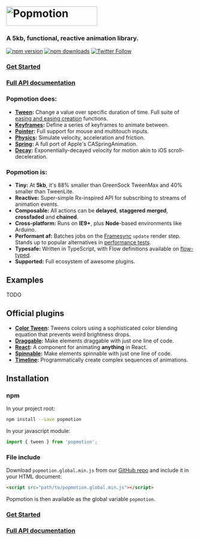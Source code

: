 # <a href="https://popmotion.io"><img src="https://cloud.githubusercontent.com/assets/7850794/21642571/1910a15e-d27b-11e6-84c7-19e88e207c14.png" height="52" width="243" alt="Popmotion" /></a>

### A **5kb**, **functional**, **reactive** animation library.

[![npm version](https://img.shields.io/npm/v/popmotion.svg?style=flat-square)](https://www.npmjs.com/package/popmotion)
[![npm downloads](https://img.shields.io/npm/dm/popmotion.svg?style=flat-square)](https://www.npmjs.com/package/popmotion)
[![Twitter Follow](https://img.shields.io/twitter/follow/espadrine.svg?style=social&label=Follow)](http://twitter.com/popmotionjs)

### [Get Started](https://popmotion.io/learn/get-started)
### [Full API documentation](https://popmotion.io/api)

### Popmotion does:
- **[Tween](https://popmotion.io/api/tween):** Change a value over specific duration of time. Full suite of [easing and easing creation](https://popmotion.io/api/easing) functions.
- **[Keyframes](https://popmotion.io/api/keyframes):** Define a series of keyframes to animate between.
- **[Pointer](https://popmotion.io/api/pointer):** Full support for mouse and multitouch inputs.
- **[Physics](https://popmotion.io/api/physics):** Simulate velocity, acceleration and friction.
- **[Spring](https://popmotion.io/api/spring):** A full port of Apple's CASpringAnimation.
- **[Decay](https://popmotion.io/api/decay):** Exponentially-decayed velocity for motion akin to iOS scroll-deceleration.

### Popmotion is:
- **Tiny:** At **5kb**, it's 88% smaller than GreenSock TweenMax and 40% smaller than TweenLite.
- **Reactive:** Super-simple Rx-inspired API for subscribing to streams of animation events.
- **Composable:** All actions can be **delayed**, **staggered** **merged**, **crossfaded** and **chained**.
- **Cross-platform:** Runs on **IE9+**, plus **Node**-based environments like Arduino.
- **Performant af:** Batches jobs on the [Framesync](https://github.com/popmotion/framesync) `update` render step. Stands up to popular alternatives in [performance tests](http://codepen.io/popmotion/pen/zNYXmR).
- **Typesafe:** Written in TypeScript, with Flow definitions available on [flow-typed](https://github.com/flowtype/flow-typed).
- **Supported:** Full ecosystem of awesome plugins.

## Examples
TODO

## Official plugins
- **[Color Tween](https://popmotion.io/api/color-tween):** Tweens colors using a sophisticated color blending equation that prevents weird brightness drops.
- **[Draggable](https://popmotion.io/api/draggable):** Make elements draggable with just one line of code.
- **[React](https://popmotion.io/api/react):** A component for animating **anything** in React. 
- **[Spinnable](https://popmotion.io/api/spinnable):** Make elements spinnable with just one line of code.
- **[Timeline](https://popmotion.io/api/timeline):** Programmatically create complex sequences of animations.

## Installation

### npm

In your project root:

```bash
npm install --save popmotion
```

In your javascript module:

```javascript
import { tween } from 'popmotion';
```

### File include

Download `popmotion.global.min.js` from our [GitHub repo](https://github.com/Popmotion/popmotion/tree/master/dist) and include it in your HTML document:

```html
<script src="path/to/popmotion.global.min.js"></script>
```

Popmotion is then available as the global variable `popmotion`.

### [Get Started](https://popmotion.io/learn/get-started)
### [Full API documentation](https://popmotion.io/api)
